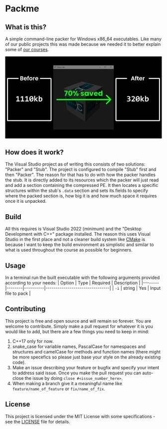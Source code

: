 # Packme

## What is this?

A simple command-line packer for Windows x86_64 executables. Like many of our public projects this was made because we needed it to better explain 
some of [our courses](https://haxo.games/courses).

![vkcube from the Vulkan SDK before and after being packed.](repo/preview.png)

## How does it work?

The Visual Studio project as of writing this consists of two solutions: "Packer" and "Stub". The project is configured to compile "Stub" first and then "Packer". The reason
for that has to do with how the packer handles the stub. It is directly added to its resources which the packer will just read and add a section containing the compressed PE.
It then locates a specific structures within the stub's `.data` section and sets its fields to specify where the packed section is, how big it is and how much space it requires once
it is unpacked.

## Build

All this requires is Visual Studio 2022 (minimum) and the "Desktop Development with C++" package installed. The reason this uses Visual Studio in the first place and not a
cleaner build system like [CMake](https://cmake.org/) is because I want to keep the build environment as simplistic and similar to what is used throughout the course as possible for beginners.

## Usage

In a terminal run the built executable with the following arguments provided according to your needs:
| Option | Type   | Required | Description                    |
|--------|--------|----------|--------------------------------|
| `-i`   | string | Yes      | Input file to pack             |

## Contributing

This project is free and open source and will remain so forever. You are welcome to contribute. Simply make a pull request for whatever it is you would like to add, but
there are a few things you need to keep in mind:
1. C++17 only for now.
2. snake_case for variable names, PascalCase for namespaces and structures and camelCase for methods and function names (there might be more specefics so please just
base your style on the already existing code).
3. Make an issue describing your feature or bugfix and specify your intent to address said issue. Once you make the pull request you can auto-close the issue by doing `close #<issue_number_here>`.
4. When making a branch give it a meaningful name like `feature/name_of_feature` or `fix/name_of_fix`.

## License

This project is licensed under the MIT License with some specifications - see the [LICENSE](LICENSE) file for details.
